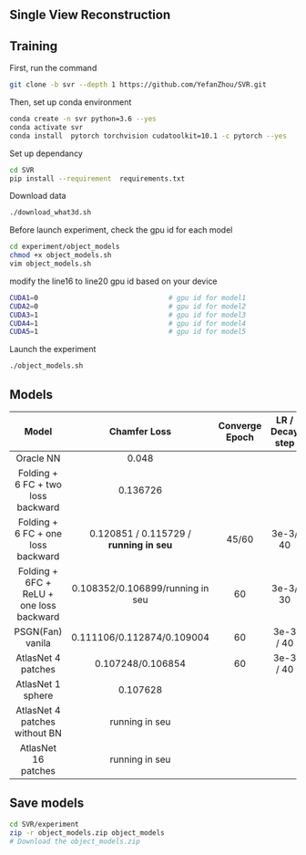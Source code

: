 ## Single View Reconstruction

## Training 

First, run the command 

```bash
git clone -b svr --depth 1 https://github.com/YefanZhou/SVR.git
```

Then, set up conda environment

```bash
conda create -n svr python=3.6 --yes
conda activate svr
conda install  pytorch torchvision cudatoolkit=10.1 -c pytorch --yes
```

Set up dependancy

```bash
cd SVR
pip install --requirement  requirements.txt
```

Download data

```bash
./download_what3d.sh
```

Before launch experiment, check the gpu id for each model

```bash
cd experiment/object_models
chmod +x object_models.sh
vim object_models.sh
```

modify the line16 to line20 gpu id based on your device 

```sh
CUDA1=0                                # gpu id for model1 
CUDA2=0                                # gpu id for model2 
CUDA3=1                                # gpu id for model3 
CUDA4=1                                # gpu id for model4 
CUDA5=1                                # gpu id for model5
```

Launch the experiment

```bash
./object_models.sh
```

## Models

|                  Model                   |               Chamfer Loss               | Converge Epoch | LR / Decay step | Batch Size | Time |
| :--------------------------------------: | :--------------------------------------: | :------------: | :-------------: | :--------: | ---- |
|                Oracle NN                 |                  0.048                   |                |                 |            |      |
|    Folding + 6 FC + two loss backward    |                 0.136726                 |                |                 |            |      |
|    Folding + 6 FC + one loss backward    | 0.120851 / 0.115729 / **running in seu** |     45/60      |    3e-3/ 40     |     64     |      |
| Folding + 6FC + ReLU + one loss backward |     0.108352/0.106899/running in seu     |       60       |    3e-3/ 30     |     64     |      |
|             PSGN(Fan) vanila             |        0.111106/0.112874/0.109004        |       60       |    3e-3 / 40    |     64     |      |
|            AtlasNet 4 patches            |            0.107248/0.106854             |       60       |    3e-3 / 40    |     64     |      |
|            AtlasNet 1 sphere             |                 0.107628                 |                |                 |            |      |
|      AtlasNet 4 patches without BN       |              running in seu              |                |                 |            |      |
|           AtlasNet 16 patches            |              running in seu              |                |                 |            |      |

## Save models

```bash
cd SVR/experiment
zip -r object_models.zip object_models
# Download the object_models.zip
```

